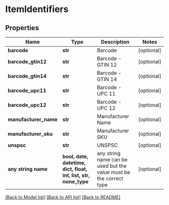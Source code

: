 # ItemIdentifiers


## Properties
Name | Type | Description | Notes
------------ | ------------- | ------------- | -------------
**barcode** | **str** | Barcode | [optional] 
**barcode_gtin12** | **str** | Barcode - GTIN 12 | [optional] 
**barcode_gtin14** | **str** | Barcode - GTIN 14 | [optional] 
**barcode_upc11** | **str** | Barcode - UPC 11 | [optional] 
**barcode_upc12** | **str** | Barcode - UPC 12 | [optional] 
**manufacturer_name** | **str** | Manufacturer Name | [optional] 
**manufacturer_sku** | **str** | Manufacturer SKU | [optional] 
**unspsc** | **str** | UNSPSC | [optional] 
**any string name** | **bool, date, datetime, dict, float, int, list, str, none_type** | any string name can be used but the value must be the correct type | [optional]

[[Back to Model list]](../README.md#documentation-for-models) [[Back to API list]](../README.md#documentation-for-api-endpoints) [[Back to README]](../README.md)


